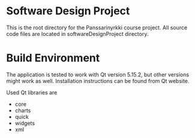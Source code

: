 # Software Design Project

This is the root directory for the Panssarinyrkki course project.
All source code files are located in softwareDesignProject directory.

# Build Environment

The application is tested to work with Qt version 5.15.2, but other versions
might work as well.  Installation instructions can be found from Qt website.

Used Qt libraries are

- core
- charts
- quick
- widgets
- xml
